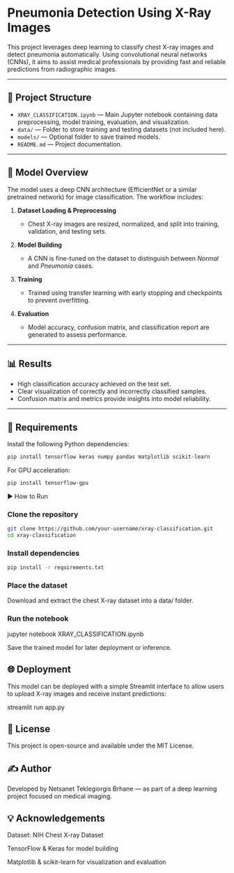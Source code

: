# Pneumonia Detection Using X-Ray Images

This project leverages deep learning to classify chest X-ray images and detect pneumonia automatically. Using convolutional neural networks (CNNs), it aims to assist medical professionals by providing fast and reliable predictions from radiographic images.

---

## 📁 Project Structure

- `XRAY_CLASSIFICATION.ipynb` — Main Jupyter notebook containing data preprocessing, model training, evaluation, and visualization.
- `data/` — Folder to store training and testing datasets (not included here).
- `models/` — Optional folder to save trained models.
- `README.md` — Project documentation.

---

## 🧠 Model Overview

The model uses a deep CNN architecture (EfficientNet or a similar pretrained network) for image classification. The workflow includes:

1. **Dataset Loading & Preprocessing**  
   - Chest X-ray images are resized, normalized, and split into training, validation, and testing sets.

2. **Model Building**  
   - A CNN is fine-tuned on the dataset to distinguish between *Normal* and *Pneumonia* cases.

3. **Training**  
   - Trained using transfer learning with early stopping and checkpoints to prevent overfitting.

4. **Evaluation**  
   - Model accuracy, confusion matrix, and classification report are generated to assess performance.

---

## 📊 Results

- High classification accuracy achieved on the test set.
- Clear visualization of correctly and incorrectly classified samples.
- Confusion matrix and metrics provide insights into model reliability.

---

## 🧪 Requirements

Install the following Python dependencies:

```bash
pip install tensorflow keras numpy pandas matplotlib scikit-learn
```
For GPU acceleration:
```bash
pip install tensorflow-gpu
```
▶️ How to Run
### Clone the repository
```bash
git clone https://github.com/your-username/xray-classification.git
cd xray-classification
```
### Install dependencies
```bash
pip install -r requirements.txt
```
### Place the dataset

Download and extract the chest X-ray dataset into a data/ folder.

### Run the notebook

jupyter notebook XRAY_CLASSIFICATION.ipynb

Save the trained model for later deployment or inference.

## 🌐 Deployment
This model can be deployed with a simple Streamlit interface to allow users to upload X-ray images and receive instant predictions:

streamlit run app.py
## 📄 License
This project is open-source and available under the MIT License.

## ✍️ Author
Developed by Netsanet Teklegiorgis Brhane — as part of a deep learning project focused on medical imaging.

## 💡 Acknowledgements

Dataset: NIH Chest X-ray Dataset

TensorFlow & Keras for model building

Matplotlib & scikit-learn for visualization and evaluation
